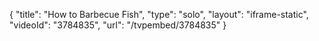 {
    "title": "How to Barbecue Fish",
    "type": "solo",
    "layout": "iframe-static",
    "videoId": "3784835",
    "url": "\/tvpembed\/3784835"
}